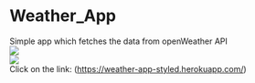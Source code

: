 # Weather_App
Simple app which fetches the data from openWeather API
<br>
<img src="https://github.com/snakista/snakista.github.io/blob/master/weather_app.JPG"></img><br><img src="https://github.com/snakista/snakista.github.io/blob/master/weather2.JPG"></img>
<br> 
Click on the link: (https://weather-app-styled.herokuapp.com/)

